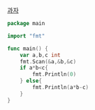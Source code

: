 [과자](https://www.acmicpc.net/problem/10156)
```go
package main

import "fmt"

func main() {
	var a,b,c int
	fmt.Scan(&a,&b,&c)
	if a*b<c{
		fmt.Println(0)
	} else{
		fmt.Println(a*b-c)
	}
}
```